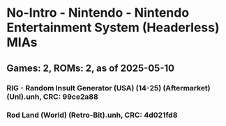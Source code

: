 # No-Intro - Nintendo - Nintendo Entertainment System (Headerless) MIAs
## Games: 2, ROMs: 2, as of 2025-05-10

### RIG - Random Insult Generator (USA) (14-25) (Aftermarket) (Unl).unh, CRC: 99ce2a88
### Rod Land (World) (Retro-Bit).unh, CRC: 4d021fd8
